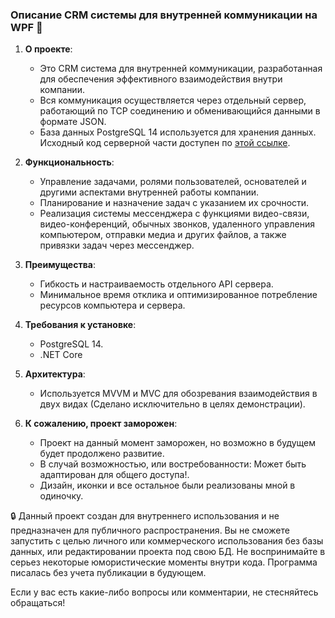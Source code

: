 ### Описание CRM системы для внутренней коммуникации на WPF 🚀

1. **О проекте**:
   - Это CRM система для внутренней коммуникации, разработанная для обеспечения эффективного взаимодействия внутри компании.
   - Вся коммуникация осуществляется через отдельный сервер, работающий по TCP соединению и обменивающийся данными в формате JSON.
   - База данных PostgreSQL 14 используется для хранения данных. Исходный код серверной части доступен по [этой ссылке](https://github.com/3adrot-Shot/CRM-System-Server/).

2. **Функциональность**:
   - Управление задачами, ролями пользователей, основателей и другими аспектами внутренней работы компании.
   - Планирование и назначение задач с указанием их срочности.
   - Реализация системы мессенджера с функциями видео-связи, видео-конференций, обычных звонков, удаленного управления компьютером, отправки медиа и других файлов, а также привязки задач через мессенджер.

3. **Преимущества**:
   - Гибкость и настраиваемость отдельного API сервера.
   - Минимальное время отклика и оптимизированное потребление ресурсов компьютера и сервера.

4. **Требования к установке**:
   - PostgreSQL 14.
   - .NET Core

5. **Архитектура**:
   - Используется MVVM и MVC для обозревания взаимодействия в двух видах (Сделано исключительно в целях демонстрации).

6. **К сожалению, проект заморожен**:
   - Проект на данный момент заморожен, но возможно в будущем будет продолжено развитие.
   - В случай возможностью, или востребованности: Может быть адаптирован для общего доступа!.
   - Дизайн, иконки и все остальное были реализованы мной в одиночку.

🔒 Данный проект создан для внутреннего использования и не предназначен для публичного распространения. 
Вы не сможете запустить с целью личного или коммерческого использования без базы данных, или редактировании проекта под свою БД.
Не воспринимайте в серьез некоторые юмористические моменты внутри кода. Программа писалась без учета публикации в будующем.

Если у вас есть какие-либо вопросы или комментарии, не стесняйтесь обращаться!
